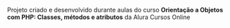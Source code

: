 Projeto criado e desenvolvido durante aulas do curso  **Orientação a Objetos com PHP: Classes, métodos e atributos** da Alura Cursos Online
